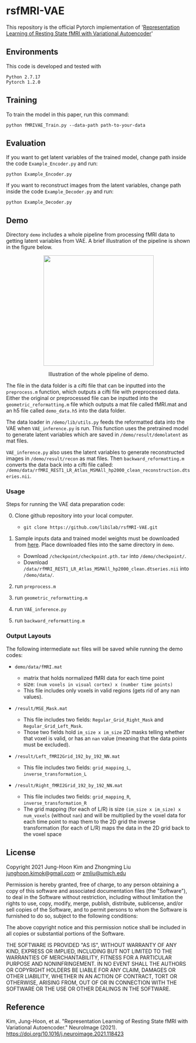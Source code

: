 # rsfMRI-VAE
This repository is the official Pytorch implementation of '[Representation Learning of Resting State fMRI with Variational Autoencoder](https://doi.org/10.1016/j.neuroimage.2021.118423)'

## Environments

This code is developed and tested with 

```
Python 2.7.17
Pytorch 1.2.0
```

## Training

To train the model in this paper, run this command:

```train
python fMRIVAE_Train.py --data-path path-to-your-data
```

## Evaluation

If you want to get latent variables of the trained model, change path inside the code `Example_Encoder.py` and run:

```eval1
python Example_Encoder.py
```

If you want to reconstruct images from the latent variables, change path inside the code `Example_Decoder.py` and run:

```eval2
python Example_Decoder.py
```


## Demo
Directory `demo` includes a whole pipeline from processing fMRI data to getting latent variables from VAE. A brief illustration of the pipeline is shown in the figure below. 

<p align="center">
    <img src="results/gray_input.png" width= "300">
</p>
<p align=center>
Illustration of the whole pipeline of demo. 
</p>

The file in the data folder is a cifti file that can be inputted into the `preprocess.m` function, which outputs a cifti file with preprocessed data.  Either the original or preprocessed file can be inputted into the `geometric_reformatting.m` file which outputs a mat file called fMRI.mat and an h5 file called `demo_data.h5` into the data folder.  

The data loader in `/demo/lib/utils.py` feeds the reformatted 
data into the VAE when `VAE_inference.py` is run.  This function uses the pretrained model to generate latent variables which are saved in `/demo/result/demolatent` as mat files.  

`VAE_inference.py` also uses the latent variables to generate reconstructed images in `/demo/result/recon` as mat files.  Then `backward_reformatting.m` converts the data back into a cifti file called: `/demo/data/rfMRI_REST1_LR_Atlas_MSMAll_hp2000_clean_reconstruction.dtseries.nii`.

### Usage

Steps for running the VAE data preparation code:

0. Clone github repository into your local computer. 
    - `git clone https://github.com/libilab/rsfMRI-VAE.git`
1. Sample inputs data and trained model weights must be downloaded from [here](https://drive.google.com/drive/folders/1EZug6qm27pk-pfVwx4knqC4oERLI6LZ6?usp=sharing). Place downloaded files into the same directory in `demo`.

    - Download `/checkpoint/checkpoint.pth.tar` into `/demo/checkpoint/`.
    - Download `/data/rfMRI_REST1_LR_Atlas_MSMAll_hp2000_clean.dtseries.nii` into `/demo/data/`.

2. run `preprocess.m`

3. run `geometric_reformatting.m`
4. run `VAE_inference.py`
5. run `backward_reformatting.m`

### Output Layouts
The following intermediate `mat` files will be saved while running the demo codes:

- `demo/data/fMRI.mat`
    - matrix that holds normalized fMRI data for each time point 
    - size: `(num voxels in visual cortex) x (number time points)`
    - This file includes only voxels in valid regions (gets rid of any nan values).

- `/result/MSE_Mask.mat` 
    - This file includes two fields: `Regular_Grid_Right_Mask` and `Regular_Grid_Left_Mask`. 
    - Those two fields hold `im_size x im_size` 2D masks telling whether that voxel is valid, or has an `nan` value (meaning that the data points must be excluded).

- `/result/Left_fMRI2Grid_192_by_192_NN.mat`
    - This file includes two fields: `grid_mapping_L`, `inverse_transformation_L`
- `/result/Right_fMRI2Grid_192_by_192_NN.mat`
    - This file includes two fields: `grid_mapping_R`, `inverse_transformation_R`
    - The grid mapping (for each of L/R) is size `(im_size x im_size) x num_voxels` (without `nan`) and will be multiplied by the voxel data for each time point to map them to the 2D grid the inverse transformation (for each of L/R) maps the data in the 2D grid back to the  voxel space




## License

Copyright 2021 Jung-Hoon Kim and Zhongming Liu
junghoon.kimok@gmail.com or zmliu@umich.edu

Permission is hereby granted, free of charge, to any person obtaining a copy of this software and associated documentation files (the "Software"), to deal in the Software without restriction, including without limitation the rights to use, copy, modify, merge, publish, distribute, sublicense, and/or sell copies of the Software, and to permit persons to whom the Software is furnished to do so, subject to the following conditions:

The above copyright notice and this permission notice shall be included in all copies or substantial portions of the Software.

THE SOFTWARE IS PROVIDED "AS IS", WITHOUT WARRANTY OF ANY KIND, EXPRESS OR IMPLIED, INCLUDING BUT NOT LIMITED TO THE WARRANTIES OF MERCHANTABILITY, FITNESS FOR A PARTICULAR PURPOSE AND NONINFRINGEMENT. IN NO EVENT SHALL THE AUTHORS OR COPYRIGHT HOLDERS BE LIABLE FOR ANY CLAIM, DAMAGES OR OTHER LIABILITY, WHETHER IN AN ACTION OF CONTRACT, TORT OR OTHERWISE, ARISING FROM, OUT OF OR IN CONNECTION WITH THE SOFTWARE OR THE USE OR OTHER DEALINGS IN THE SOFTWARE.


## Reference

Kim, Jung-Hoon, et al. "Representation Learning of Resting State fMRI with Variational Autoencoder." NeuroImage (2021).
https://doi.org/10.1016/j.neuroimage.2021.118423
